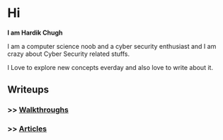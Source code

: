 # Hi

**I am Hardik Chugh**

I am a computer science noob and a cyber security enthusiast and I am crazy about Cyber Security related stuffs.  
  
I Love to explore new concepts everday and also love to write about it.

## Writeups
  
  
### >> [Walkthroughs](https://github.com/Har1743/Hardik-writeups/tree/master/Walkthroughs)
### >> [Articles]()



